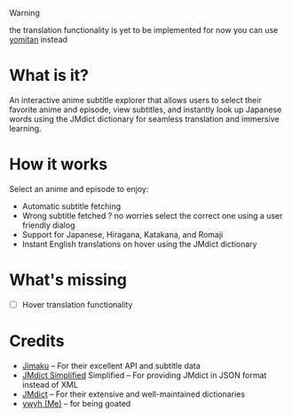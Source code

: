 > [!warning]
> the translation functionality is yet to be implemented for now you can use [yomitan](https://yomitan.wiki/) instead

# What is it?
An interactive anime subtitle explorer that allows users to select their favorite anime and episode, view subtitles, and instantly look up Japanese words using the JMdict dictionary for seamless translation and immersive learning.

# How it works

Select an anime and episode to enjoy:
- Automatic subtitle fetching
- Wrong subtitle fetched ? no worries select the correct one using a user friendly dialog 
- Support for Japanese, Hiragana, Katakana, and Romaji
- Instant English translations on hover using the JMdict dictionary

# What's missing
- [ ] Hover translation functionality

# Credits
- [Jimaku](https://jimaku.cc/) – For their excellent API and subtitle data
- [JMdict Simplified](https://github.com/scriptin/jmdict-simplified) Simplified – For providing JMdict in JSON format instead of XML
- [JMdict](https://www.edrdg.org/wiki/index.php/Main_Page) – For their extensive and well-maintained dictionaries
- [ywyh (Me)](https://github.com/ywyher) – for being goated
